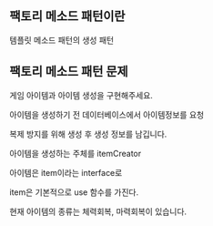 ## 팩토리 메소드 패턴이란
 템플릿 메소드 패턴의 생성 패턴
 
## 팩토리 메소드 패턴 문제
게임 아이템과 아이템 생성을 구현해주세요.

아이템을 생성하기 전 데이터베이스에서 아이템정보를 요청

복제 방지를 위해 생성 후 생성 정보를 남깁니다.

아이템을 생성하는 주체를 itemCreator

아이템은 item이라는 interface로

item은 기본적으로 use 함수를 가진다.

현재 아이템의 종류는 체력회복, 마력회복이 있습니다.



